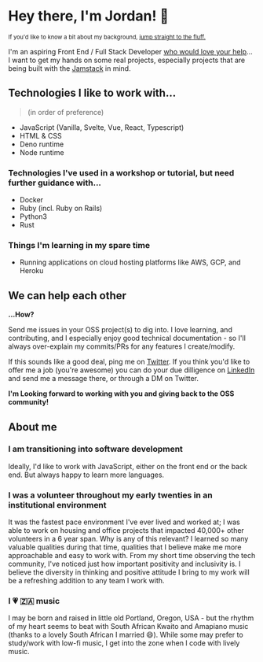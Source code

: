 # Hey there, I'm Jordan! 👋 
<sup>If you'd like to know a bit about my background, <a href="#about-me">jump straight to the fluff.</a></sup>

I'm an aspiring Front End / Full Stack Developer [who would love your help](#we-can-help-each-other)... I want to get my hands on some real projects, especially projects that are being built with the [Jamstack](https://jamstack.org/) in mind. 

## Technologies I like to work with...
> (in order of preference)
- JavaScript (Vanilla, Svelte, Vue, React, Typescript)
- HTML & CSS
- Deno runtime
- Node runtime

### Technologies I've used in a workshop or tutorial, but need further guidance with...
- Docker
- Ruby (incl. Ruby on Rails)
- Python3
- Rust

### Things I'm learning in my spare time
- Running applications on cloud hosting platforms like AWS, GCP, and Heroku

## We can help each other
**...How?**

Send me issues in your OSS project(s) to dig into. I love learning, and contributing, and I especially enjoy good technical documentation - so I'll always over-explain my commits/PRs for any features I create/modify. 

If this sounds like a good deal, ping me on [Twitter](https://twitter.com/Halfro_American). If you think you'd like to offer me a job (you're awesome) you can do your due dilligence on [LinkedIn](https://www.linkedin.com/in/jordanhailey/) and send me a message there, or through a DM on Twitter.

**I'm Looking forward to working with you and giving back to the OSS community!**

## About me
### I am transitioning into software development
Ideally, I'd like to work with JavaScript, either on the front end or the back end. But always happy to learn more languages.

### I was a volunteer throughout my early twenties in an institutional environment
It was the fastest pace environment I've ever lived and worked at; I was able to work on housing and office projects that impacted 40,000+ other volunteers in a 6 year span. Why is any of this relevant? I learned so many valuable qualities during that time, qualities that I believe make me more approachable and easy to work with. From my short time observing the tech community, I've noticed just how important positivity and inclusivity is. I believe the diversity in thinking and positive attitude I bring to my work will be a refreshing addition to any team I work with.

### I 💗 🇿🇦 music
I may be born and raised in little old Portland, Oregon, USA - but the rhythm of my heart seems to beat with South African Kwaito and Amapiano music (thanks to a lovely South African I married 😄). While some may prefer to study/work with low-fi music, I get into the zone when I code with lively music.
